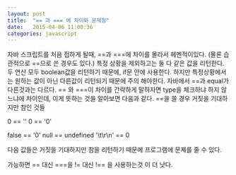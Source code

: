 ```yaml
---
layout: post
title:  "== 과 === 에 차이와 문제점"
date:   2015-04-06 11:00:36
categories: javascript
---
```

자바 스크립트를 처음 접하게 될때, ==과 ===에 차이를 몰라서 헤멘적이있다.
(물론 습관적으로 ==으로 쓴 경우도 있다.)
특정 상황을 제외하고는 둘 다 같은 값을 리턴한다.
두 연산 모두 boolean값을 리턴하기 때문에, if문 안에 사용한다.
하지만 특정상황에서는 원하는 값이 아닌 다른값이 리턴되기 때문에 주의 해야한다.
자바에서 ==과 equal가 다른것과는 다르다.
== 와 ===이 차이를 간략하게 말하자면 type을 체크하냐 하지 않느냐에 차이인데,
이게 뜻하는 것을 알아보면 다음과 같다.
==을 쓸 경우 거짓을 기대하지만 참인 것들

0 == ''
0 == '0'

false == '0'
null == undefined 
'\t\r\n' == 0 

다음 값들은 거짓을 기대하지만 참을 리턴하기 때문에 프로그램에 문제를 줄 수 있다.

가능하면 == 대신 ===을 != 대신 !== 을 사용하는것 이 더 낫다.
